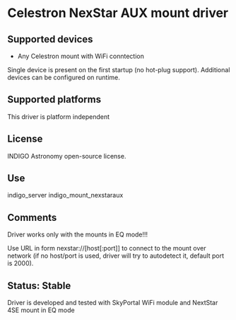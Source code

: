 # Celestron NexStar AUX mount driver

## Supported devices

* Any Celestron mount with WiFi conntection 

Single device is present on the first startup (no hot-plug support). Additional devices can be configured on runtime.

## Supported platforms

This driver is platform independent

## License

INDIGO Astronomy open-source license.

## Use

indigo_server indigo_mount_nexstaraux

## Comments

Driver works only with the mounts in EQ mode!!!

Use URL in form nexstar://[host[:port]] to connect to the mount over network (if no host/port is used, driver will try to autodetect it, default port is 2000).

## Status: Stable

Driver is developed and tested with SkyPortal WiFi module and NextStar 4SE mount in EQ mode
